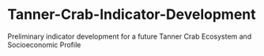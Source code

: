 # Tanner-Crab-Indicator-Development
Preliminary indicator development for a future Tanner Crab Ecosystem and Socioeconomic Profile
